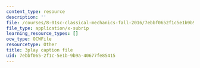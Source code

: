 ```yaml
---
content_type: resource
description: ''
file: /courses/8-01sc-classical-mechanics-fall-2016/7ebbf0652f1c5e1b9b9a40677fe85415_w7z_z-lucyU.vtt
file_type: application/x-subrip
learning_resource_types: []
ocw_type: OCWFile
resourcetype: Other
title: 3play caption file
uid: 7ebbf065-2f1c-5e1b-9b9a-40677fe85415
---
```

